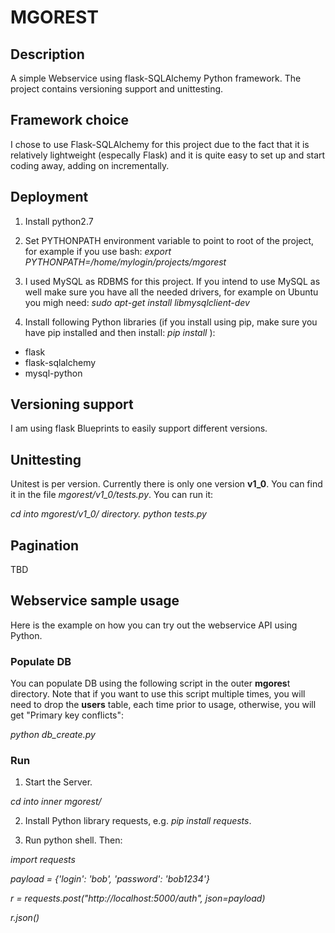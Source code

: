 # MGOREST

## Description
A simple Webservice using flask-SQLAlchemy Python framework. The project contains versioning support and unittesting.

## Framework choice
I chose to use Flask-SQLAlchemy for this project due to the fact that it is relatively lightweight (especally Flask) and it is quite easy to set up and start coding away, adding on incrementally. 

## Deployment
1. Install python2.7
2. Set PYTHONPATH environment variable to point to root of the project, for example if you use bash: *export PYTHONPATH=/home/mylogin/projects/mgorest*

3. I used MySQL as RDBMS for this project. If you intend to use MySQL as well make sure you have all the needed drivers, for example on Ubuntu you migh need: *sudo apt-get install libmysqlclient-dev*

4. Install following Python libraries (if you install using pip, make sure you have pip installed and then install: *pip install <library>*):

* flask
* flask-sqlalchemy
* mysql-python

## Versioning support
I am using flask Blueprints to easily support different versions.

## Unittesting
Unitest is per version. Currently there is only one version **v1_0**. You can find it in the file *mgorest/v1_0/tests.py*. You can run it:

*cd into mgorest/v1_0/ directory.*
*python tests.py*

## Pagination
TBD

## Webservice sample usage

Here is the example on how you can try out the webservice API using Python.

### Populate DB
You can populate DB using the following script in the outer **mgores**t directory. Note that if you want to use this script multiple times, you will need to drop the **users** table, each time prior to usage, otherwise, you will get "Primary key conflicts":

*python db_create.py*

### Run 
1. Start the Server.

*cd into inner mgorest/*

2. Install Python library requests, e.g. *pip install requests*.

3. Run python shell. Then:

*import requests*

*payload = {'login': 'bob', 'password': 'bob1234'}*

*r = requests.post("http://localhost:5000/auth", json=payload)*

*r.json()*

